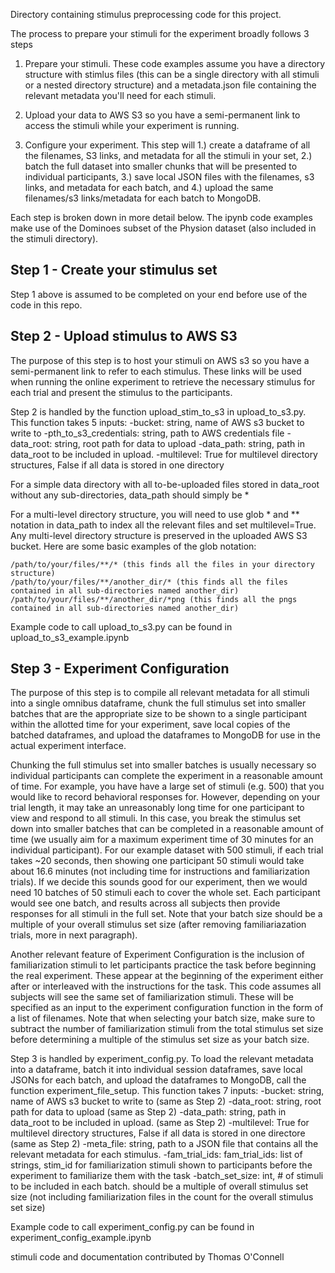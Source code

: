Directory containing stimulus preprocessing code for this project.

The process to prepare your stimuli for the experiment broadly follows 3 steps

1. Prepare your stimuli. These code examples assume you have a directory structure with stimlus files (this can be a single directory with all stimuli or a nested directory structure) and a metadata.json file containing the relevant metadata you'll need for each stimuli.

2. Upload your data to AWS S3 so you have a semi-permanent link to access the stimuli while your experiment is running.

3. Configure your experiment. This step will 1.) create a dataframe of all the filenames, S3 links, and metadata for all the stimuli in your set, 2.) batch the full dataset into smaller chunks that will be presented to individual participants, 3.) save local JSON files with the filenames, s3 links, and metadata for each batch, and 4.) upload the same filenames/s3 links/metadata for each batch to MongoDB.

Each step is broken down in more detail below. The ipynb code examples make use of the Dominoes subset of the Physion dataset (also included in the stimuli directory).

## Step 1 - Create your stimulus set
Step 1 above is assumed to be completed on your end before use of the code in this repo.

## Step 2 - Upload stimulus to AWS S3
The purpose of this step is to host your stimuli on AWS s3 so you have a semi-permanent link to refer to each stimulus. These links will be used when running the online experiment to retrieve the necessary stimulus for each trial and present the stimulus to the participants. 

Step 2 is handled by the function upload_stim_to_s3 in upload_to_s3.py. This function takes 5 inputs:
    -bucket: string, name of AWS s3 bucket to write to
    -pth_to_s3_credentials: string, path to AWS credentials file
    -data_root: string, root path for data to upload
    -data_path: string, path in data_root to be included in upload.
    -multilevel: True for multilevel directory structures, False if all data is stored in one directory

For a simple data directory with all to-be-uploaded files stored in data_root without any sub-directories, data_path should simply be *
    
For a multi-level directory structure, you will need to use glob * and ** notation in data_path to index all the relevant files and set multilevel=True. Any multi-level directory structure is preserved in the uploaded AWS S3 bucket.  Here are some basic examples of the glob notation:

    /path/to/your/files/**/* (this finds all the files in your directory structure)
    /path/to/your/files/**/another_dir/* (this finds all the files contained in all sub-directories named another_dir)
    /path/to/your/files/**/another_dir/*png (this finds all the pngs contained in all sub-directories named another_dir)

Example code to call upload_to_s3.py can be found in upload_to_s3_example.ipynb

## Step 3 - Experiment Configuration
The purpose of this step is to compile all relevant metadata for all stimuli into a single omnibus dataframe, chunk the full stimulus set into smaller batches that are the appropriate size to be shown to a single participant within the allotted time for your experiment, save local copies of the batched dataframes, and upload the dataframes to MongoDB for use in the actual experiment interface.

Chunking the full stimulus set into smaller batches is usually necessary so individual participants can complete the experiment in a reasonable amount of time. For example, you have have a large set of stimuli (e.g. 500) that you would like to record behavioral responses for. However, depending on your trial length, it may take an unreasonably long time for one participant to view and respond to all stimuli. In this case, you break the stimulus set down into smaller batches that can be completed in a reasonable amount of time (we usually aim for a maximum experiment time of 30 minutes for an individual participant). For our example dataset with 500 stimuli, if each trial takes ~20 seconds, then showing one participant 50 stimuli would take about 16.6 minutes (not including time for instructions and familiarization trials). If we decide this sounds good for our experiment, then we would need 10 batches of 50 stimuli each to cover the whole set. Each participant would see one batch, and results across all subjects then provide responses for all stimuli in the full set. Note that your batch size should be a multiple of your overall stimulus set size (after removing familiariazation trials, more in next paragraph).

Another relevant feature of Experiment Configuration is the inclusion of familiarization stimuli to let participants practice the task before beginning the real experiment. These appear at the beginning of the experiment either after or interleaved with the instructions for the task. This code assumes all subjects will see the same set of familiarization stimuli. These will be specified as an input to the experiment configuration function in the form of a list of filenames. Note that when selecting your batch size, make sure to subtract the number of familiarization stimuli from the total stimulus set size before determining a multiple of the stimulus set size as your batch size.

Step 3 is handled by experiment_config.py. To load the relevant metadata into a dataframe, batch it into individual session dataframes, save local JSONs for each batch, and upload the dataframes to MongoDB, call the function experiment_file_setup. This function takes 7 inputs:
    -bucket: string, name of AWS s3 bucket to write to (same as Step 2)
    -data_root: string, root path for data to upload (same as Step 2)
    -data_path: string, path in data_root to be included in upload. (same as Step 2)
    -multilevel: True for multilevel directory structures, False if all data is stored in one directore (same as Step 2)
    -meta_file: string, path to a JSON file that contains all the relevant metadata for each stimulus.
    -fam_trial_ids: fam_trial_ids: list of strings, stim_id for familiarization stimuli shown to participants before the experiment to familiarize them with the task
    -batch_set_size: int, # of stimuli to be included in each batch. should be a multiple of overall stimulus set size (not including familiarization files in the count for the overall stimulus set size)
    
Example code to call experiment_config.py can be found in experiment_config_example.ipynb 


stimuli code and documentation contributed by Thomas O'Connell